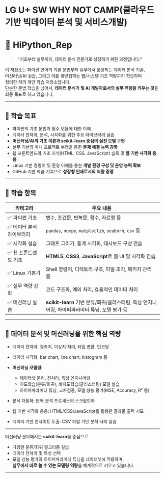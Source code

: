 # LG U+ SW WHY NOT CAMP(클라우드 기반 빅데이터 분석 및 서비스개발)
# 📘 HiPython_Rep

> **"기초부터 실무까지, 데이터 분석 전문가로 성장하기 위한 과정입니다."**

이 저장소는 파이썬 언어의 기본 문법부터 실무에서 활용되는 데이터 분석 기술,  
머신러닝/AI 실습, 그리고 이를 뒷받침하는 웹/시스템 기초 역량까지 학습하며  
정리한 저의 개인 학습 저장소입니다.  
단순한 문법 학습을 넘어서, **데이터 분석가 및 AI 개발자로서의 실무 역량을 키우는 것**을 최종 목표로 하고 있습니다.

---

## 🎯 학습 목표

- 파이썬의 기초 문법과 필수 모듈에 대한 이해
- 데이터 전처리, 분석, 시각화를 위한 주요 라이브러리 실습
- **머신러닝/AI의 기초 이론과 scikit-learn 중심의 실전 모델 구현**
- 실무 기반의 미니 프로젝트 수행을 통한 **문제 해결 능력 강화**
- 웹 프론트엔드의 기초 지식(HTML, CSS, JavaScript) 습득 및 **웹 기반 시각화 응용**
- Linux 기본 명령어 및 환경 이해를 통한 **개발 환경 구성 및 운영 능력 확보**
- GitHub 기반 학습 기록으로 **성장형 인재로서의 역량 증명**

---

## 📌 학습 항목

| 카테고리 | 주요 내용 |
|----------|------------|
| ✅ 파이썬 기초 | 변수, 조건문, 반복문, 함수, 자료형 등 |
| ✅ 데이터 분석 라이브러리 | `pandas`, `numpy`, `matplotlib`, `seaborn`, `csv` 등 |
| ✅ 시각화 실습 | 그래프 그리기, 통계 시각화, 대시보드 구성 연습 |
| ✅ 웹 프론트엔드 기초 | **HTML5**, **CSS3**, **JavaScript**로 웹 UI 및 시각화 연습 |
| ✅ Linux 기본기 | Shell 명령어, 디렉토리 구조, 파일 조작, 패키지 관리 등 |
| ✅ 실무 역량 강화 | 코드 구조화, 예외 처리, 효율적인 데이터 처리 |
| ✅ 머신러닝 실습 | **scikit-learn** 기반 분류/회귀/클러스터링, 특성 엔지니어링, 하이퍼파라미터 튜닝, 모델 평가 등 |

---

## 🧠 데이터 분석 및 머신러닝을 위한 핵심 역량

- 데이터 전처리: 결측치, 이상치 처리, 타입 변환, 인코딩
- 데이터 시각화: bar chart, line chart, histogram 등

- **머신러닝 모델링:**  
  - 데이터셋 분리, 전처리, 특성 엔지니어링  
  - 지도학습(분류/회귀), 비지도학습(클러스터링) 모델 실습  
  - 하이퍼파라미터 튜닝, 교차검증, 모델 성능 평가(MSE, Accuracy, R² 등)
 
- 분석 자동화: 반복 분석 프로세스의 스크립트화
- 웹 기반 시각화 응용: HTML/CSS/JavaScript를 활용한 결과물 출력 시도
- 데이터 기반 인사이트 도출: CSV 파일 기반 분석 사례 실습

---

 머신러닝 분야에서는 **scikit-learn**을 중심으로  
 - 다양한 분류/회귀 알고리즘 실습  
 - 데이터 전처리 및 특성 선택  
 - 모델 성능 평가와 하이퍼파라미터 튜닝을 데이터셋에 적용하며,  
 **실무에서 바로 쓸 수 있는 모델링 역량**을 체계적으로 키우고 있습니다.

---
